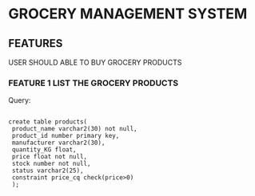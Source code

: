 # GROCERY MANAGEMENT SYSTEM

## FEATURES
  USER SHOULD ABLE TO BUY GROCERY PRODUCTS
### FEATURE 1 LIST THE GROCERY PRODUCTS
Query:

```

create table products(
 product_name varchar2(30) not null,
 product_id number primary key,
 manufacturer varchar2(30),
 quantity_KG float,
 price float not null,
 stock number not null,
 status varchar2(25),
 constraint price_cq check(price>0)
 );
  
  
  ```
